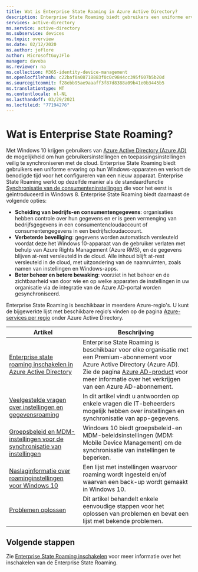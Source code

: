```yaml
---
title: Wat is Enterprise State Roaming in Azure Active Directory?
description: Enterprise State Roaming biedt gebruikers een uniforme ervaring op hun Windows-apparaten
services: active-directory
ms.service: active-directory
ms.subservice: devices
ms.topic: overview
ms.date: 02/12/2020
ms.author: joflore
author: MicrosoftGuyJFlo
manager: daveba
ms.reviewer: na
ms.collection: M365-identity-device-management
ms.openlocfilehash: c22baf0a08718883f0c0c9844cc395f607b5b20d
ms.sourcegitcommit: f28ebb95ae9aaaff3f87d8388a09b41e0b3445b5
ms.translationtype: MT
ms.contentlocale: nl-NL
ms.lasthandoff: 03/29/2021
ms.locfileid: "77194276"
---
```

# <a name="what-is-enterprise-state-roaming"></a>Wat is Enterprise State Roaming?

Met Windows 10 krijgen gebruikers van [Azure Active Directory (Azure AD)](../fundamentals/active-directory-whatis.md) de mogelijkheid om hun gebruikersinstellingen en toepassingsinstellingen veilig te synchroniseren met de cloud. Enterprise State Roaming biedt gebruikers een uniforme ervaring op hun Windows-apparaten en verkort de benodigde tijd voor het configureren van een nieuw apparaat. Enterprise State Roaming werkt op dezelfde manier als de standaardfunctie [Synchronisatie van de consumenteninstellingen](https://go.microsoft.com/fwlink/?linkid=2015135) die voor het eerst is geïntroduceerd in Windows 8. Enterprise State Roaming biedt daarnaast de volgende opties:

* **Scheiding van bedrijfs-en consumentengegevens**: organisaties hebben controle over hun gegevens en er is geen vermenging van bedrijfsgegevens in een consumentencloudaccount of consumentengegevens in een bedrijfscloudaccount.
* **Verbeterde beveiliging**: gegevens worden automatisch versleuteld voordat deze het Windows 10-apparaat van de gebruiker verlaten met behulp van Azure Rights Management (Azure RMS), en de gegevens blijven at-rest versleuteld in de cloud. Alle inhoud blijft at-rest versleuteld in de cloud, met uitzondering van de naamruimten, zoals namen van instellingen en Windows-apps.  
* **Beter beheer en betere bewaking**: voorziet in het beheer en de zichtbaarheid van door wie en op welke apparaten de instellingen in uw organisatie via de integratie van de Azure AD-portal worden gesynchroniseerd. 

Enterprise State Roaming is beschikbaar in meerdere Azure-regio's. U kunt de bijgewerkte lijst met beschikbare regio‘s vinden op de pagina [Azure-services per regio](https://azure.microsoft.com/regions/#services) onder Azure Active Directory.

| Artikel | Beschrijving |
| --- | --- |
| [Enterprise state roaming inschakelen in Azure Active Directory](enterprise-state-roaming-enable.md) |Enterprise State Roaming is beschikbaar voor elke organisatie met een Premium-abonnement voor Azure Active Directory (Azure AD). Zie de pagina [Azure AD-product](https://azure.microsoft.com/services/active-directory) voor meer informatie over het verkrijgen van een Azure AD-abonnement. |
| [Veelgestelde vragen over instellingen en gegevensroaming](enterprise-state-roaming-faqs.md) |In dit artikel vindt u antwoorden op enkele vragen die IT-beheerders mogelijk hebben over instellingen en synchronisatie van app-gegevens. |
| [Groepsbeleid en MDM-instellingen voor de synchronisatie van instellingen](enterprise-state-roaming-group-policy-settings.md) |Windows 10 biedt groepsbeleid-en MDM-beleidsinstellingen (MDM: Mobile Device Management) om de synchronisatie van instellingen te beperken. |
| [Naslaginformatie over roaminginstellingen voor Windows 10](enterprise-state-roaming-windows-settings-reference.md) |Een lijst met instellingen waarvoor roaming wordt ingesteld en/of waarvan een back-up wordt gemaakt in Windows 10. |
| [Problemen oplossen](enterprise-state-roaming-troubleshooting.md) |Dit artikel behandelt enkele eenvoudige stappen voor het oplossen van problemen en bevat een lijst met bekende problemen. |

## <a name="next-steps"></a>Volgende stappen

Zie [Enterprise State Roaming inschakelen](enterprise-state-roaming-enable.md) voor meer informatie over het inschakelen van de Enterprise State Roaming.
